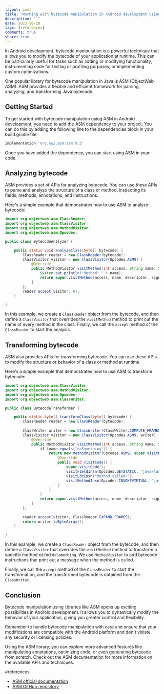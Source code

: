```yaml
---
layout: post
title: "Working with bytecode manipulation in Android development using ASM Library"
description: " "
date: 2023-10-20
tags: [references]
comments: true
share: true
---
```


In Android development, bytecode manipulation is a powerful technique that allows you to modify the bytecode of your application at runtime. This can be particularly useful for tasks such as adding or modifying functionality, instrumenting code for testing or profiling purposes, or implementing custom optimizations.

One popular library for bytecode manipulation in Java is ASM (ObjectWeb ASM). ASM provides a flexible and efficient framework for parsing, analyzing, and transforming Java bytecode.

## Getting Started

To get started with bytecode manipulation using ASM in Android development, you need to add the ASM dependency to your project. You can do this by adding the following line to the dependencies block in your build.gradle file:

```groovy
implementation 'org.ow2.asm:asm:9.2'
```

Once you have added the dependency, you can start using ASM in your code.

## Analyzing bytecode

ASM provides a set of APIs for analyzing bytecode. You can use these APIs to parse and analyze the structure of a class or method, inspecting its fields, methods, annotations, and instructions.

Here's a simple example that demonstrates how to use ASM to analyze bytecode:

```java
import org.objectweb.asm.ClassReader;
import org.objectweb.asm.ClassVisitor;
import org.objectweb.asm.MethodVisitor;
import org.objectweb.asm.Opcodes;

public class BytecodeAnalyzer {

    public static void analyzeClass(byte[] bytecode) {
        ClassReader reader = new ClassReader(bytecode);
        ClassVisitor visitor = new ClassVisitor(Opcodes.ASM9) {
            @Override
            public MethodVisitor visitMethod(int access, String name, String descriptor, String signature, String[] exceptions) {
                System.out.println("Method: " + name);
                return super.visitMethod(access, name, descriptor, signature, exceptions);
            }
        };
        reader.accept(visitor, 0);
    }

}
```

In this example, we create a `ClassReader` object from the bytecode, and then define a `ClassVisitor` that overrides the `visitMethod` method to print out the name of every method in the class. Finally, we call the `accept` method of the `ClassReader` to start the analysis.

## Transforming bytecode

ASM also provides APIs for transforming bytecode. You can use these APIs to modify the structure or behavior of a class or method at runtime.

Here's a simple example that demonstrates how to use ASM to transform bytecode:

```java
import org.objectweb.asm.ClassVisitor;
import org.objectweb.asm.MethodVisitor;
import org.objectweb.asm.Opcodes;
import org.objectweb.asm.ClassWriter;

public class BytecodeTransformer {

    public static byte[] transformClass(byte[] bytecode) {
        ClassReader reader = new ClassReader(bytecode);
        
        ClassWriter writer = new ClassWriter(ClassWriter.COMPUTE_FRAMES);
        ClassVisitor visitor = new ClassVisitor(Opcodes.ASM9, writer) {
            @Override
            public MethodVisitor visitMethod(int access, String name, String descriptor, String signature, String[] exceptions) {
                if (name.equals("doSomething")) {
                    return new MethodVisitor(Opcodes.ASM9, super.visitMethod(access, name, descriptor, signature, exceptions)) {
                        @Override
                        public void visitCode() {
                            super.visitCode();
                            visitFieldInsn(Opcodes.GETSTATIC, "java/lang/System", "out", "Ljava/io/PrintStream;");
                            visitLdcInsn("Method called!");
                            visitMethodInsn(Opcodes.INVOKEVIRTUAL, "java/io/PrintStream", "println", "(Ljava/lang/String;)V", false);
                        }
                    };
                }
                return super.visitMethod(access, name, descriptor, signature, exceptions);
            }
        };
        
        reader.accept(visitor, ClassReader.EXPAND_FRAMES);
        return writer.toByteArray();
    }

}
```

In this example, we create a `ClassReader` object from the bytecode, and then define a `ClassVisitor` that overrides the `visitMethod` method to transform a specific method called `doSomething`. We use `MethodVisitor` to add bytecode instructions that print out a message when the method is called.

Finally, we call the `accept` method of the `ClassReader` to start the transformation, and the transformed bytecode is obtained from the `ClassWriter`.

## Conclusion

Bytecode manipulation using libraries like ASM opens up exciting possibilities in Android development. It allows you to dynamically modify the behavior of your application, giving you greater control and flexibility.

Remember to handle bytecode manipulation with care and ensure that your modifications are compatible with the Android platform and don't violate any security or licensing policies.

Using the ASM library, you can explore more advanced features like manipulating annotations, optimizing code, or even generating bytecode from scratch. Check out the ASM documentation for more information on the available APIs and techniques.

#references

- [ASM official documentation](https://asm.ow2.io/)
- [ASM GitHub repository](https://github.com/asm-ow2/asm)